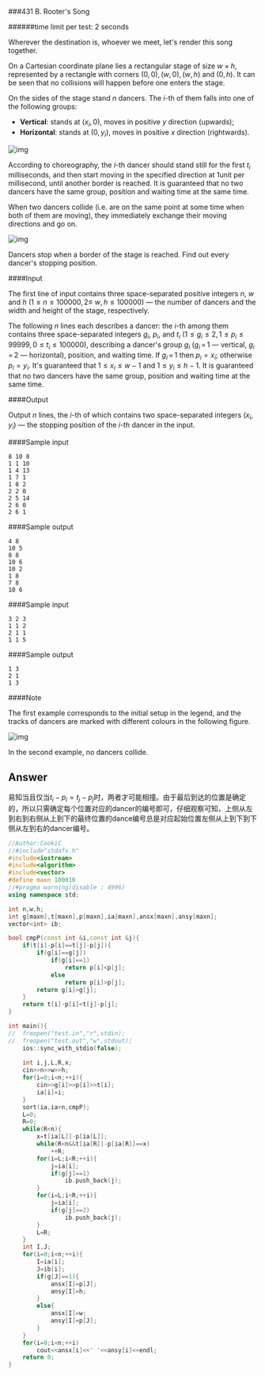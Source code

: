 ###431 B. Rooter's Song

######time limit per test: 2 seconds

Wherever the destination is, whoever we meet, let's render this song together.

On a Cartesian coordinate plane lies a rectangular stage of size $w × h$, represented by a rectangle with corners $(0, 0), (w, 0), (w, h)$ and $(0, h)$. It can be seen that no collisions will happen before one enters the stage.

On the sides of the stage stand *n* dancers. The *i*-th of them falls into one of the following groups:

- **Vertical**: stands at $(x_i, 0)$, moves in positive *y* direction (upwards);
- **Horizontal**: stands at $(0, y_i)$, moves in positive *x* direction (rightwards).

![img](http://codeforces.com/predownloaded/c8/ef/c8ef4febb53df4c92041d2cc722683350ca6d14e.png)

According to choreography, the $i$-th dancer should stand still for the first $t_i$ milliseconds, and then start moving in the specified direction at 1unit per millisecond, until another border is reached. It is guaranteed that no two dancers have the same group, position and waiting time at the same time.

When two dancers collide (i.e. are on the same point at some time when both of them are moving), they immediately exchange their moving directions and go on.

![img](http://codeforces.com/predownloaded/9b/9f/9b9fb73178590e383ca6e5925d5dcf60501e28ef.png)

Dancers stop when a border of the stage is reached. Find out every dancer's stopping position.

####Input

The first line of input contains three space-separated positive integers $n$, $w$ and $h$ $(1 ≤ n ≤ 100 000,  2 ≤$ $w, h ≤ 100 000)$ — the number of dancers and the width and height of the stage, respectively.

The following *n* lines each describes a dancer: the *i*-th among them contains three space-separated integers $g_i$, $p_i$, and $t_i$ $(1 ≤ g_i ≤ 2, 1 ≤ p_i ≤ 99 999, 0 ≤ t_i ≤ 100 000)$, describing a dancer's group $g_i$ ($g_i$ = 1 — vertical, $g_i$ = 2 — horizontal), position, and waiting time. If $g_i$ = 1 then $p_i = x_i$; otherwise $p_i = y_i$. It's guaranteed that $1 ≤ x_i ≤ w - 1$ and $1 ≤ y_i ≤ h - 1$. It is guaranteed that no two dancers have the same group, position and waiting time at the same time.

####Output

Output $n$ lines, the $i$-th of which contains two space-separated integers $(x_i, y_i)$ — the stopping position of the $i$-th dancer in the input.

####Sample input

```
8 10 8
1 1 10
1 4 13
1 7 1
1 8 2
2 2 0
2 5 14
2 6 0
2 6 1
```

####Sample output

```
4 8
10 5
8 8
10 6
10 2
1 8
7 8
10 6
```

####Sample input

```
3 2 3
1 1 2
2 1 1
1 1 5
```

####Sample output

```
1 3
2 1
1 3
```

####Note

The first example corresponds to the initial setup in the legend, and the tracks of dancers are marked with different colours in the following figure.

![img](http://codeforces.com/predownloaded/64/1e/641e1661ff9a4907ac92affb7e75a1c67422a16f.png)

In the second example, no dancers collide.

## Answer

易知当且仅当$t_i-p_i=t_j-p_j$时，两者才可能相撞。由于最后到达的位置是确定的，所以只需确定每个位置对应的dancer的编号即可，仔细观察可知，上侧从左到右到右侧从上到下的最终位置的dance编号总是对应起始位置左侧从上到下到下侧从左到右的dancer编号。

```c++
//Author:CookiC
//#include"stdafx.h"
#include<iostream>
#include<algorithm>
#include<vector>
#define maxn 100010
//#pragma warning(disable : 4996)
using namespace std;

int n,w,h;
int g[maxn],t[maxn],p[maxn],ia[maxn],ansx[maxn],ansy[maxn];
vector<int> ib;

bool cmpP(const int &i,const int &j){
	if(t[i]-p[i]==t[j]-p[j]){
		if(g[i]==g[j])
			if(g[i]==1)
				return p[i]<p[j];
			else
				return p[i]>p[j];
		return g[i]>g[j];
	}
	return t[i]-p[i]<t[j]-p[j];
}

int main(){
//	freopen("test.in","r",stdin);
//	freopen("test.out","w",stdout);
	ios::sync_with_stdio(false);
	
	int i,j,L,R,x;
	cin>>n>>w>>h;
	for(i=0;i<n;++i){
		cin>>g[i]>>p[i]>>t[i];
		ia[i]=i;
	}
	sort(ia,ia+n,cmpP);
	L=0;
	R=0;
	while(R<n){
		x=t[ia[L]]-p[ia[L]];
		while(R<n&&t[ia[R]]-p[ia[R]]==x)
			++R;
		for(i=L;i<R;++i){
			j=ia[i];
			if(g[j]==1)
				ib.push_back(j);
		}
		for(i=L;i<R;++i){
			j=ia[i];
			if(g[j]==2)
				ib.push_back(j);
		}
		L=R;
	}
	int I,J;
	for(i=0;i<n;++i){
		I=ia[i];
		J=ib[i];
		if(g[J]==1){
			ansx[I]=p[J];
			ansy[I]=h;
		}
		else{
			ansx[I]=w;
			ansy[I]=p[J];
		}
	}
	for(i=0;i<n;++i)
		cout<<ansx[i]<<' '<<ansy[i]<<endl;
	return 0;
}
```

